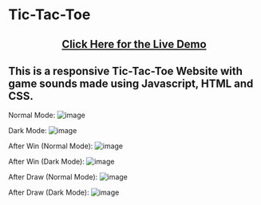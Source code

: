 # <h1>Tic-Tac-Toe</h1>
<center><h2><a href="https://betabot2002.github.io/Tic-Tac-Toe/">Click Here for the Live Demo</a></h2></center>
<h2>This is a responsive Tic-Tac-Toe Website with game sounds made using Javascript, HTML and CSS.</h2>

Normal Mode:
![image](https://user-images.githubusercontent.com/105705266/189956134-8c170f7a-b600-48cf-b5fa-85bc899348fe.png)

Dark Mode:
![image](https://user-images.githubusercontent.com/105705266/189956245-a7a52074-231b-4c93-91a7-ad1b03d13d52.png)

After Win (Normal Mode):
![image](https://user-images.githubusercontent.com/105705266/189956566-62a58598-f959-491e-b43a-03d779d660c6.png)

After Win (Dark Mode):
![image](https://user-images.githubusercontent.com/105705266/189956406-290aee72-739c-495e-af5d-8c20a3737dc2.png)

After Draw (Normal Mode):
![image](https://user-images.githubusercontent.com/105705266/189956799-168d522f-6de5-4b35-9dd9-295266cff81b.png)

After Draw (Dark Mode):
![image](https://user-images.githubusercontent.com/105705266/189956920-2ab594fe-b6f4-4b2f-948b-0fc9a9aa0a2f.png)



